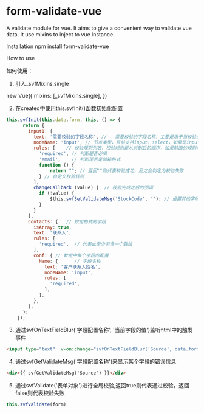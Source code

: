 # form-validate-vue

A validate module for vue. It aims to give a convenient way to validate vue data. It use mixins to inject to vue instance.

Installation
npm install form-validate-vue

How to use

如何使用：
1. 引入_svfMixins.single

new Vue({
    mixins: [_svfMixins.single],
})

2. 在created中使用this.svfInit()函数初始化配置
```javascript
this.svfInit(this.data.form, this, () => {
      return {
        input1: {
          text: '需要校验的字段名称', //   需要校验的字段名称，主要是用于当校验失败时候的显示使用 
          nodeName: 'input', // 节点类型，目前支持input，select，如果是input，校验失败时是"请输入"前缀，如果是select，校验失败时是"请选择"前缀
          rules: [    // 校验规则列表，校验规则是从前到后的顺序，如果前面的规则校验不通过，后面的规则将不会被校验
            'required', // 判断是否必填   
            'email',    // 判断是否是邮箱格式
            function () {
                return ""; // 返回""则代表校验成功，反之会判定为校验失败 
            } // 自定义校验规则
          ],
          changeCallback (value) {  // 校验完成之后的回调
            if (!value) {  
                $this.svfSetValidateMsg('StockCode', ''); // 设置其他字段的校验失败信息
            }
          } 
        },
        Contacts: {   // 数组格式的字段
          isArray: true,
          text: '联系人',
          rules: [
            'required',  // 代表此至少包含一个数组
          ],
          conf: { // 数组中每个字段的配置
            Name: {      // 字段名称
              text: '客户联系人姓名',
              nodeName: 'input',
              rules: [
                'required',
              ],
            },
          },
        },
      };
    });
```

3. 通过svfOnTextFieldBlur('字段配置名称', '当前字段的值')监听html中的触发事件
```html
<input type="text"  v-on:change="svfOnTextFieldBlur('Source', data.form.Source)" />
```
4. 通过svfGetValidateMsg('字段配置名称')来显示某个字段的错误信息
```html
<div>{{ svfGetValidateMsg('Source') }}</div>
```

5. 通过svfValidate('表单对象')进行全局校验,返回true则代表通过校验，返回false则代表校验失败
```javascript
this.svfValidate(form)
```

